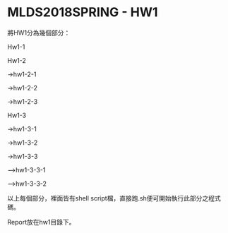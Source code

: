 # MLDS2018SPRING - HW1

將HW1分為幾個部分：

Hw1-1

Hw1-2

->hw1-2-1

->hw1-2-2

->hw1-2-3

Hw1-3

->hw1-3-1

->hw1-3-2

->hw1-3-3

-->hw1-3-3-1

-->hw1-3-3-2

以上每個部分，裡面皆有shell script檔，直接跑.sh便可開始執行此部分之程式碼。

Report放在hw1目錄下。